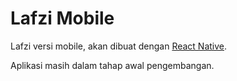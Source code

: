 # Lafzi Mobile

Lafzi versi mobile, akan dibuat dengan [React Native](https://facebook.github.io/react-native/).

Aplikasi masih dalam tahap awal pengembangan.
